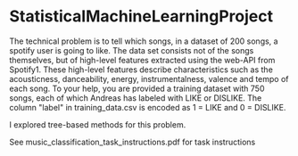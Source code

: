 # StatisticalMachineLearningProject

The technical problem is to tell which songs, in a dataset of 200 songs, a spotify user is going
to like. The data set consists not of the songs themselves, but of high-level features
extracted using the web-API from Spotify1. These high-level features describe characteristics such as
the acousticness, danceability, energy, instrumentalness, valence and tempo of each song. To your help, 
you are provided a training dataset with 750 songs, each of which Andreas has labeled
with LIKE or DISLIKE. The column "label" in training_data.csv is encoded as 1 = LIKE and 0 = DISLIKE.

I explored tree-based methods for this problem.

See music_classification_task_instructions.pdf for task instructions
